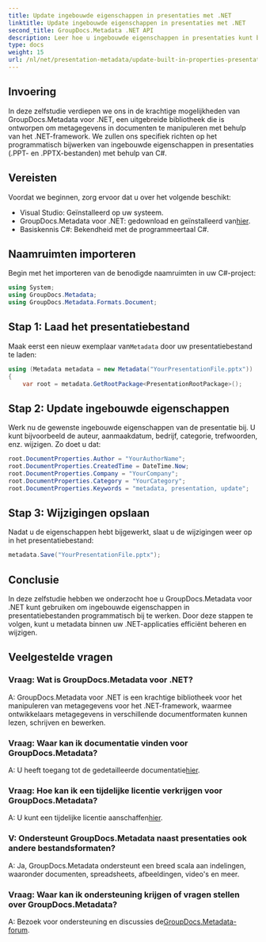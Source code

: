 ```yaml
---
title: Update ingebouwde eigenschappen in presentaties met .NET
linktitle: Update ingebouwde eigenschappen in presentaties met .NET
second_title: GroupDocs.Metadata .NET API
description: Leer hoe u ingebouwde eigenschappen in presentaties kunt bijwerken met behulp van .NET met GroupDocs.Metadata, een veelzijdige bibliotheek voor het manipuleren van metagegevens.
type: docs
weight: 15
url: /nl/net/presentation-metadata/update-built-in-properties-presentations/
---
```

## Invoering
In deze zelfstudie verdiepen we ons in de krachtige mogelijkheden van GroupDocs.Metadata voor .NET, een uitgebreide bibliotheek die is ontworpen om metagegevens in documenten te manipuleren met behulp van het .NET-framework. We zullen ons specifiek richten op het programmatisch bijwerken van ingebouwde eigenschappen in presentaties (.PPT- en .PPTX-bestanden) met behulp van C#.
## Vereisten
Voordat we beginnen, zorg ervoor dat u over het volgende beschikt:
- Visual Studio: Geïnstalleerd op uw systeem.
-  GroupDocs.Metadata voor .NET: gedownload en geïnstalleerd van[hier](https://releases.groupdocs.com/metadata/net/).
- Basiskennis C#: Bekendheid met de programmeertaal C#.

## Naamruimten importeren
Begin met het importeren van de benodigde naamruimten in uw C#-project:
```csharp
using System;
using GroupDocs.Metadata;
using GroupDocs.Metadata.Formats.Document;
```
## Stap 1: Laad het presentatiebestand
 Maak eerst een nieuw exemplaar van`Metadata` door uw presentatiebestand te laden:
```csharp
using (Metadata metadata = new Metadata("YourPresentationFile.pptx"))
{
    var root = metadata.GetRootPackage<PresentationRootPackage>();
```
## Stap 2: Update ingebouwde eigenschappen
Werk nu de gewenste ingebouwde eigenschappen van de presentatie bij. U kunt bijvoorbeeld de auteur, aanmaakdatum, bedrijf, categorie, trefwoorden, enz. wijzigen. Zo doet u dat:
```csharp
root.DocumentProperties.Author = "YourAuthorName";
root.DocumentProperties.CreatedTime = DateTime.Now;
root.DocumentProperties.Company = "YourCompany";
root.DocumentProperties.Category = "YourCategory";
root.DocumentProperties.Keywords = "metadata, presentation, update";
```
## Stap 3: Wijzigingen opslaan
Nadat u de eigenschappen hebt bijgewerkt, slaat u de wijzigingen weer op in het presentatiebestand:
```csharp
metadata.Save("YourPresentationFile.pptx");
```

## Conclusie
In deze zelfstudie hebben we onderzocht hoe u GroupDocs.Metadata voor .NET kunt gebruiken om ingebouwde eigenschappen in presentatiebestanden programmatisch bij te werken. Door deze stappen te volgen, kunt u metadata binnen uw .NET-applicaties efficiënt beheren en wijzigen.

## Veelgestelde vragen
### Vraag: Wat is GroupDocs.Metadata voor .NET?
A: GroupDocs.Metadata voor .NET is een krachtige bibliotheek voor het manipuleren van metagegevens voor het .NET-framework, waarmee ontwikkelaars metagegevens in verschillende documentformaten kunnen lezen, schrijven en bewerken.
### Vraag: Waar kan ik documentatie vinden voor GroupDocs.Metadata?
 A: U heeft toegang tot de gedetailleerde documentatie[hier](https://reference.groupdocs.com/metadata/net/).
### Vraag: Hoe kan ik een tijdelijke licentie verkrijgen voor GroupDocs.Metadata?
 A: U kunt een tijdelijke licentie aanschaffen[hier](https://purchase.groupdocs.com/temporary-license/).
### V: Ondersteunt GroupDocs.Metadata naast presentaties ook andere bestandsformaten?
A: Ja, GroupDocs.Metadata ondersteunt een breed scala aan indelingen, waaronder documenten, spreadsheets, afbeeldingen, video's en meer.
### Vraag: Waar kan ik ondersteuning krijgen of vragen stellen over GroupDocs.Metadata?
 A: Bezoek voor ondersteuning en discussies de[GroupDocs.Metadata-forum](https://forum.groupdocs.com/c/metadata/14).